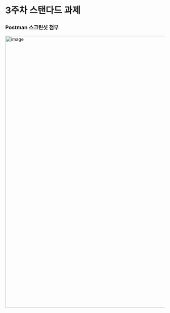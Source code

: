 # 3주차 스탠다드 과제
### Postman 스크린샷 첨부
<img width="860" alt="image" src="https://github.com/LikeLion-at-CAU-12th/HyunSoo-Jung/assets/160103999/df518385-62d2-4105-a1aa-be6ecf565c14">
